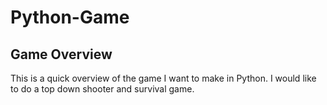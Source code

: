 # Python-Game

## Game Overview
This is a quick overview of the game I want to make in Python. I would like to do a top down shooter and survival game.
